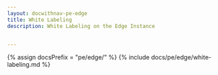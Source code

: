 ```yaml
---
layout: docwithnav-pe-edge
title: White Labeling
description: White Labeling on the Edge Instance


---
```


{% assign docsPrefix = "pe/edge/" %}
{% include docs/pe/edge/white-labeling.md %}